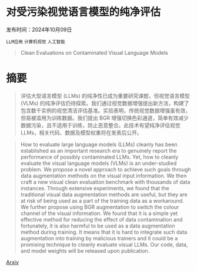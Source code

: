 # 对受污染视觉语言模型的纯净评估

发布时间：2024年10月09日

`LLM应用` `计算机视觉` `人工智能`

> Clean Evaluations on Contaminated Visual Language Models

# 摘要

> 评估大型语言模型 (LLMs) 的纯净性已成为重要研究课题，但视觉语言模型 (VLMs) 的纯净评估仍待探索。我们通过视觉数据增强提出新方法，构建了包含数千实例的视觉清洁评估基准。实验表明，传统视觉数据增强虽有效，但易被滥用为训练数据。我们提出 BGR 增强切换色彩通道，简单有效减少数据污染，且不适用于训练，防止恶意整合。此技术有望纯净评估视觉 LLMs，相关代码、数据及模型权重将在发表后公开。

> How to evaluate large language models (LLMs) cleanly has been established as an important research era to genuinely report the performance of possibly contaminated LLMs. Yet, how to cleanly evaluate the visual language models (VLMs) is an under-studied problem. We propose a novel approach to achieve such goals through data augmentation methods on the visual input information. We then craft a new visual clean evaluation benchmark with thousands of data instances. Through extensive experiments, we found that the traditional visual data augmentation methods are useful, but they are at risk of being used as a part of the training data as a workaround. We further propose using BGR augmentation to switch the colour channel of the visual information. We found that it is a simple yet effective method for reducing the effect of data contamination and fortunately, it is also harmful to be used as a data augmentation method during training. It means that it is hard to integrate such data augmentation into training by malicious trainers and it could be a promising technique to cleanly evaluate visual LLMs. Our code, data, and model weights will be released upon publication.

[Arxiv](https://arxiv.org/abs/2410.07030)